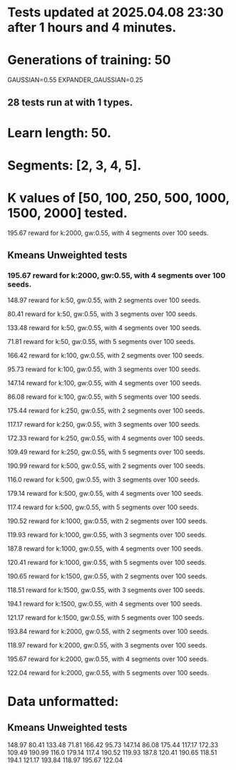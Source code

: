# Tests updated at 2025.04.08 23:30 after 1 hours and 4 minutes.
# Generations of training: 50
GAUSSIAN=0.55
EXPANDER_GAUSSIAN=0.25
## 28 tests run at with 1 types.
# Learn length: 50.
# Segments: [2, 3, 4, 5].
# K values of [50, 100, 250, 500, 1000, 1500, 2000] tested.

195.67 reward for k:2000, gw:0.55, with 4 segments over 100 seeds.


## Kmeans Unweighted tests
### 195.67 reward for k:2000, gw:0.55, with 4 segments over 100 seeds.

148.97 reward for k:50, gw:0.55, with 2 segments over 100 seeds.

80.41 reward for k:50, gw:0.55, with 3 segments over 100 seeds.

133.48 reward for k:50, gw:0.55, with 4 segments over 100 seeds.

71.81 reward for k:50, gw:0.55, with 5 segments over 100 seeds.

166.42 reward for k:100, gw:0.55, with 2 segments over 100 seeds.

95.73 reward for k:100, gw:0.55, with 3 segments over 100 seeds.

147.14 reward for k:100, gw:0.55, with 4 segments over 100 seeds.

86.08 reward for k:100, gw:0.55, with 5 segments over 100 seeds.

175.44 reward for k:250, gw:0.55, with 2 segments over 100 seeds.

117.17 reward for k:250, gw:0.55, with 3 segments over 100 seeds.

172.33 reward for k:250, gw:0.55, with 4 segments over 100 seeds.

109.49 reward for k:250, gw:0.55, with 5 segments over 100 seeds.

190.99 reward for k:500, gw:0.55, with 2 segments over 100 seeds.

116.0 reward for k:500, gw:0.55, with 3 segments over 100 seeds.

179.14 reward for k:500, gw:0.55, with 4 segments over 100 seeds.

117.4 reward for k:500, gw:0.55, with 5 segments over 100 seeds.

190.52 reward for k:1000, gw:0.55, with 2 segments over 100 seeds.

119.93 reward for k:1000, gw:0.55, with 3 segments over 100 seeds.

187.8 reward for k:1000, gw:0.55, with 4 segments over 100 seeds.

120.41 reward for k:1000, gw:0.55, with 5 segments over 100 seeds.

190.65 reward for k:1500, gw:0.55, with 2 segments over 100 seeds.

118.51 reward for k:1500, gw:0.55, with 3 segments over 100 seeds.

194.1 reward for k:1500, gw:0.55, with 4 segments over 100 seeds.

121.17 reward for k:1500, gw:0.55, with 5 segments over 100 seeds.

193.84 reward for k:2000, gw:0.55, with 2 segments over 100 seeds.

118.97 reward for k:2000, gw:0.55, with 3 segments over 100 seeds.

195.67 reward for k:2000, gw:0.55, with 4 segments over 100 seeds.

122.04 reward for k:2000, gw:0.55, with 5 segments over 100 seeds.


# Data unformatted:



## Kmeans Unweighted tests
148.97
80.41
133.48
71.81
166.42
95.73
147.14
86.08
175.44
117.17
172.33
109.49
190.99
116.0
179.14
117.4
190.52
119.93
187.8
120.41
190.65
118.51
194.1
121.17
193.84
118.97
195.67
122.04

